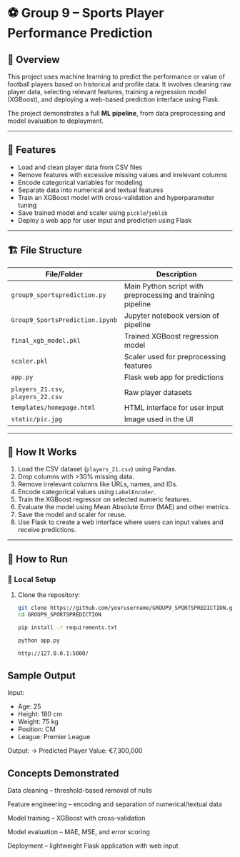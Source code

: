 # ⚽ Group 9 – Sports Player Performance Prediction

## 🚀 Overview

This project uses machine learning to predict the performance or value of football players based on historical and profile data. It involves cleaning raw player data, selecting relevant features, training a regression model (XGBoost), and deploying a web-based prediction interface using Flask.

The project demonstrates a full **ML pipeline**, from data preprocessing and model evaluation to deployment.

---

## 🧠 Features

- Load and clean player data from CSV files  
- Remove features with excessive missing values and irrelevant columns  
- Encode categorical variables for modeling  
- Separate data into numerical and textual features  
- Train an XGBoost model with cross-validation and hyperparameter tuning  
- Save trained model and scaler using `pickle`/`joblib`  
- Deploy a web app for user input and prediction using Flask  

---

## 🏗️ File Structure

| File/Folder | Description |
|-------------|-------------|
| `group9_sportsprediction.py` | Main Python script with preprocessing and training pipeline |
| `Group9_SportsPrediction.ipynb` | Jupyter notebook version of pipeline |
| `final_xgb_model.pkl` | Trained XGBoost regression model |
| `scaler.pkl` | Scaler used for preprocessing features |
| `app.py` | Flask web app for predictions |
| `players_21.csv`, `players_22.csv` | Raw player datasets |
| `templates/homepage.html` | HTML interface for user input |
| `static/pic.jpg` | Image used in the UI |

---

## 🔁 How It Works

1. Load the CSV dataset (`players_21.csv`) using Pandas.  
2. Drop columns with >30% missing data.  
3. Remove irrelevant columns like URLs, names, and IDs.  
4. Encode categorical values using `LabelEncoder`.  
5. Train the XGBoost regressor on selected numeric features.  
6. Evaluate the model using Mean Absolute Error (MAE) and other metrics.  
7. Save the model and scaler for reuse.  
8. Use Flask to create a web interface where users can input values and receive predictions.  

---

## 📂 How to Run

### 🔧 Local Setup

1. Clone the repository:
   ```bash
   git clone https://github.com/yourusername/GROUP9_SPORTSPREDICTION.git
   cd GROUP9_SPORTSPREDICTION

   pip install -r requirements.txt

   python app.py

   http://127.0.0.1:5000/


## Sample Output 
Input: 
- Age: 25
- Height: 180 cm
- Weight: 75 kg
- Position: CM
- League: Premier League

Output:
→ Predicted Player Value: €7,300,000

## Concepts Demonstrated 
Data cleaning – threshold-based removal of nulls

Feature engineering – encoding and separation of numerical/textual data

Model training – XGBoost with cross-validation

Model evaluation – MAE, MSE, and error scoring

Deployment – lightweight Flask application with web input


   


